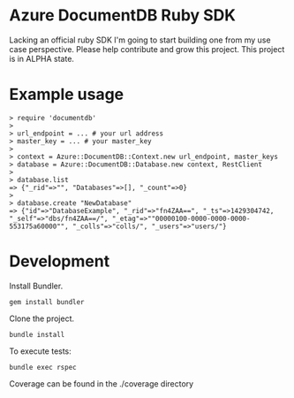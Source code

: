 # Azure DocumentDB Ruby SDK

Lacking an official ruby SDK I'm going to start building one from my use case perspective.  Please help contribute and grow this project.  This project is in ALPHA state.

# Example usage

```
> require 'documentdb'
>
> url_endpoint = ... # your url address
> master_key = ... # your master_key
>
> context = Azure::DocumentDB::Context.new url_endpoint, master_keys
> database = Azure::DocumentDB::Database.new context, RestClient
>
> database.list
=> {"_rid"=>"", "Databases"=>[], "_count"=>0}
>
> database.create "NewDatabase"
=> {"id"=>"DatabaseExample", "_rid"=>"fn4ZAA==", "_ts"=>1429304742, "_self"=>"dbs/fn4ZAA==/", "_etag"=>""00000100-0000-0000-0000-553175a60000"", "_colls"=>"colls/", "_users"=>"users/"}
```

# Development

Install Bundler.

`gem install bundler`

Clone the project.

`bundle install`

To execute tests:

`bundle exec rspec`

Coverage can be found in the ./coverage directory
